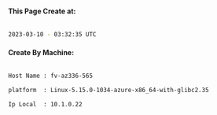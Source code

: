 
   
#### This Page Create at:

```bash

2023-03-10 - 03:32:35 UTC

```

#### Create By Machine:

```bash

Host Name : fv-az336-565

platform  : Linux-5.15.0-1034-azure-x86_64-with-glibc2.35

Ip Local  : 10.1.0.22

```

